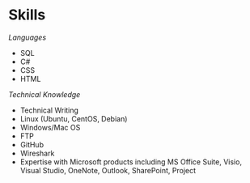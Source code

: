 # Skills
_Languages_
* SQL
* C#
* CSS
* HTML

_Technical Knowledge_
* Technical Writing
* Linux (Ubuntu, CentOS, Debian)
* Windows/Mac OS
* FTP
* GitHub
* Wireshark
* Expertise with Microsoft products including MS Office Suite, Visio, Visual Studio, OneNote, Outlook, SharePoint, Project
